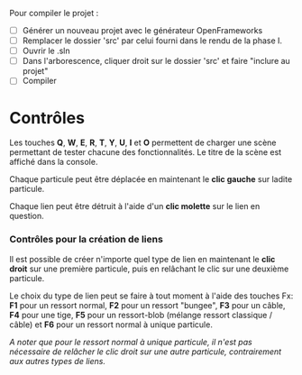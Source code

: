 Pour compiler le projet :

- [ ] Générer un nouveau projet avec le générateur OpenFrameworks
- [ ] Remplacer le dossier 'src' par celui fourni dans le rendu de la phase I.
- [ ] Ouvrir le .sln
- [ ] Dans l'arborescence, cliquer droit sur le dossier 'src' et faire "inclure au projet"
- [ ] Compiler

# Contrôles

Les touches **Q**, **W**, **E**, **R**, **T**, **Y**, **U**, **I** et **O** permettent de charger une scène permettant de tester chacune des fonctionnalités. Le titre de la scène est affiché dans la console.

Chaque particule peut être déplacée en maintenant le **clic gauche** sur ladite particule.

Chaque lien peut être détruit à l'aide d'un **clic molette** sur le lien en question.

### Contrôles pour la création de liens

Il est possible de créer n'importe quel type de lien en maintenant le **clic droit** sur une première particule, puis en relâchant le clic sur une deuxième particule.

Le choix du type de lien peut se faire à tout moment à l'aide des touches Fx: **F1** pour un ressort normal, **F2** pour un ressort "bungee", **F3** pour un câble,
**F4** pour une tige, **F5** pour un ressort-blob (mélange ressort classique / câble) et **F6** pour un ressort normal à unique particule.

*A noter que pour le ressort normal à unique particule, il n'est pas nécessaire de relâcher le clic droit sur une autre particule, contrairement aux autres types de liens.*
